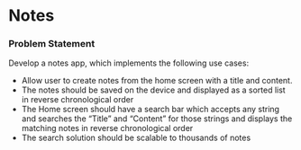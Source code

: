 # Notes

### Problem Statement

Develop a notes app, which implements the following use cases: 
- Allow user to create notes from the home screen with a title and content.
- The notes should be saved on the device and displayed as a sorted list in reverse chronological order
- The Home screen should have a search bar which accepts any string and searches the “Title” and “Content” for those strings and displays the matching notes in reverse chronological order
- The search solution should be scalable to thousands of notes
